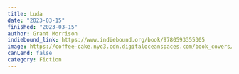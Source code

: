 ```yaml
---
title: Luda
date: "2023-03-15"
finished: "2023-03-15"
author: Grant Morrison
indiebound_link: https://www.indiebound.org/book/9780593355305
image: https://coffee-cake.nyc3.cdn.digitaloceanspaces.com/book_covers/2023/luda.jpg
canLend: false
category: Fiction
---
```

